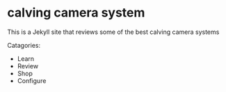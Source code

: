 # calving camera system
This is a Jekyll site that reviews some of the best calving camera systems


Catagories: 
- Learn 
- Review 
- Shop 
- Configure
  

